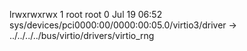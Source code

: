 lrwxrwxrwx 1 root root 0 Jul 19 06:52 sys/devices/pci0000:00/0000:00:05.0/virtio3/driver -> ../../../../bus/virtio/drivers/virtio_rng
